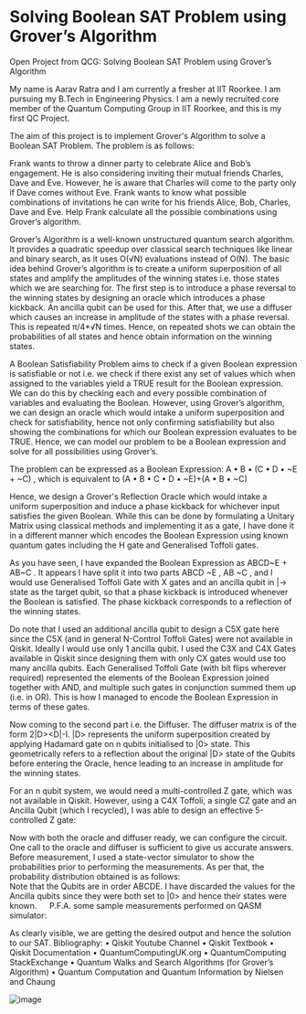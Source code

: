 # Solving Boolean SAT Problem using Grover’s Algorithm

Open Project from QCG: Solving Boolean SAT Problem using Grover’s Algorithm

My name is Aarav Ratra and I am currently a fresher at IIT Roorkee. I am pursuing my B.Tech in Engineering Physics. I am a newly recruited core member of the Quantum Computing Group in IIT Roorkee, and this is my first QC Project.

The aim of this project is to implement Grover's Algorithm to solve a Boolean SAT Problem. The problem is as follows:

Frank wants to throw a dinner party to celebrate Alice and Bob’s engagement. He is also considering inviting their mutual friends Charles, Dave and Eve. However, he is aware that Charles will come to the party only if Dave comes without Eve. Frank wants to know what possible combinations of invitations he can write for his friends Alice, Bob, Charles, Dave and Eve. Help Frank calculate all the possible combinations using Grover’s algorithm.

Grover’s Algorithm is a well-known unstructured quantum search algorithm. It provides a quadratic speedup over classical search techniques like linear and binary search, as it uses O(√N) evaluations instead of O(N). The basic idea behind Grover’s algorithm is to create a uniform superposition of all states and amplify the amplitudes of the winning states i.e. those states which we are searching for. The first step is to introduce a phase reversal to the winning states by designing an oracle which introduces a phase kickback. An ancilla qubit can be used for this. After that, we use a diffuser which causes an increase in amplitude of the states with a phase reversal. This is repeated π/4*√N times. Hence, on repeated shots we can obtain the probabilities of all states and hence obtain information on the winning states.  
 
A Boolean Satisfiability Problem aims to check if a given Boolean expression is satisfiable or not i.e. we check if there exist any set of values which when assigned to the variables yield a TRUE result for the Boolean expression. We can do this by checking each and every possible combination of variables and evaluating the Boolean. However, using Grover’s algorithm, we can design an oracle which would intake a uniform superposition and check for satisfiability, hence not only confirming satisfiability but also showing the combinations for which our Boolean expression evaluates to be TRUE. Hence, we can model our problem to be a Boolean expression and solve for all possibilities using Grover’s.

The problem can be expressed as a Boolean Expression: 
A • B • (C • D • ~E + ~C) , which is equivalent to (A • B • C • D • ~E)+(A • B • ~C)

Hence, we design a Grover's Reflection Oracle which would intake a uniform superposition and induce a phase kickback for whichever input satisfies the given Boolean. While this can be done by formulating a Unitary Matrix using classical methods and implementing it as a gate, I have done it in a different manner which encodes the Boolean Expression using known quantum gates including the H gate and Generalised Toffoli gates. 

As you have seen, I have expanded the Boolean Expression as ABCD~E + AB~C . It appears I have split it into two parts ABCD ~E , AB ~C , and I would use Generalised Toffoli Gate with X gates and an ancilla qubit in |-> state as the target qubit, so that a phase kickback is introduced whenever the Boolean is satisfied. The phase kickback corresponds to a reflection of the winning states.
 
Do note that I used an additional ancilla qubit to design a C5X gate here since the C5X (and in general N-Control Toffoli Gates) were not available in Qiskit. Ideally I would use only 1 ancilla qubit. I used the C3X and C4X Gates available in Qiskit since designing them with only CX gates would use too many ancilla qubits.
Each Generalised Toffoli Gate (with bit flips wherever required) represented the elements of the Boolean Expression joined together with AND, and multiple such gates in conjunction summed them up (i.e. in OR). This is how I managed to encode the Boolean Expression in terms of these gates.

Now coming to the second part i.e. the Diffuser. 
The diffuser matrix is of the form 2|D><D|-I. |D> represents the uniform superposition created by applying Hadamard gate on n qubits initialised to |0> state. This geometrically refers to a reflection about the original |D> state of the Qubits before entering the Oracle, hence leading to an increase in amplitude for the winning states.
 
For an n qubit system, we would need a multi-controlled Z gate, which was not available in Qiskit. However, using a C4X Toffoli, a single CZ gate and an Ancilla Qubit (which I recycled), I was able to design an effective 5-controlled Z gate:
 
Now with both the oracle and diffuser ready, we can configure the circuit. One call to the oracle and diffuser is sufficient to give us accurate answers.  
Before measurement, I used a state-vector simulator to show the probabilities prior to performing the measurements. As per that, the probability distribution obtained is as follows:  
Note that the Qubits are in order ABCDE. I have discarded the values for the Ancilla qubits since they were both set to |0> and hence their states were known.
 
P.F.A. some sample measurements performed on QASM simulator:
       
As clearly visible, we are getting the desired output and hence the solution to our SAT.
Bibliography:
•	Qiskit Youtube Channel
•	Qiskit Textbook
•	Qiskit Documentation
•	QuantumComputingUK.org
•	QuantumComputing StackExchange
•	Quantum Walks and Search Algorithms (for Grover’s Algorithm)
•	Quantum Computation and Quantum Information by Nielsen and Chaung

![image](https://user-images.githubusercontent.com/106330659/173772362-0d78bc00-f12e-4da6-ba4b-b90d2dbab839.png)
